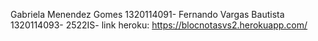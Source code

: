 Gabriela Menendez Gomes 1320114091-
Fernando Vargas Bautista 1320114093-
2522IS-
link heroku: https://blocnotasvs2.herokuapp.com/
